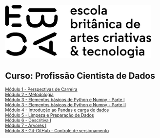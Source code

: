 <img src="https://github.com/LucaScaldaferri/Curso_Cientista_de_Dados/blob/main/logo_ebac.png" alt="ebac-logo">

# Curso: Profissão Cientista de Dados

[Módulo 1 - Perspectivas de Carreira](https://github.com/LucaScaldaferri/Curso_Cientista_de_Dados/tree/main/M%C3%B3dulo%201%20-%20Perspectivas%20de%20Carreira)<br>
[Módulo 2 - Metodologia](https://github.com/LucaScaldaferri/Curso_Cientista_de_Dados/tree/main/M%C3%B3dulo%202%20-%20Metodologia)<br>
[Módulo 3 - Elementos básicos de Python e Numpy - Parte I](https://github.com/LucaScaldaferri/Curso_Cientista_de_Dados/tree/main/M%C3%B3dulo%203%20-%20Elementos%20b%C3%A1sicos%20de%20Python%20e%20Numpy%20-%20Parte%20I)<br>
[Módulo 3 - Elementos básicos de Python e Numpy - Parte II](https://github.com/LucaScaldaferri/Curso_Cientista_de_Dados/tree/main/M%C3%B3dulo%203%20-%20Elementos%20b%C3%A1sicos%20de%20Python%20e%20Numpy%20-%20Parte%20II)<br>
[Módulo 4 - Introdução ao Pandas e carga de dados](https://github.com/LucaScaldaferri/Curso_Cientista_de_Dados/tree/main/M%C3%B3dulo%204%20-%20Introdu%C3%A7%C3%A3o%20ao%20Pandas%20e%20carga%20de%20dados)<br>
[Módulo 5 - Limpeza e Preparação de Dados](https://github.com/LucaScaldaferri/Curso_Cientista_de_Dados/tree/main/M%C3%B3dulo%205%20-%20Limpeza%20e%20Prepara%C3%A7%C3%A3o%20de%20Dados/Exerc%C3%ADcio%201)<br>
[Módulo 6 - Descritiva I](https://github.com/LucaScaldaferri/Curso_Cientista_de_Dados/tree/main/M%C3%B3dulo%206%20-%20Descritiva%20I)<br>
[Módulo 7 - Árvores I](https://github.com/LucaScaldaferri/Curso_Cientista_de_Dados/tree/main/M%C3%B3dulo%207%20-%20%C3%81rvores%20I)<br>
[Módulo 8 - Git-GitHub - Controle de versionamento](https://github.com/LucaScaldaferri/Curso_Cientista_de_Dados/tree/main/M%C3%B3dulo%208%20-%20Git-GitHub%20-%20Controle%20de%20versionamento)<br>
